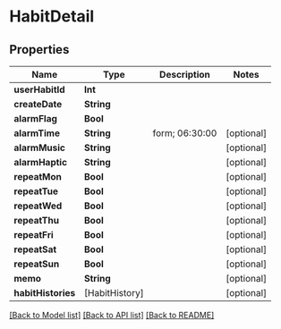 # HabitDetail

## Properties
Name | Type | Description | Notes
------------ | ------------- | ------------- | -------------
**userHabitId** | **Int** |  | 
**createDate** | **String** |  | 
**alarmFlag** | **Bool** |  | 
**alarmTime** | **String** | form; 06:30:00 | [optional] 
**alarmMusic** | **String** |  | [optional] 
**alarmHaptic** | **String** |  | [optional] 
**repeatMon** | **Bool** |  | [optional] 
**repeatTue** | **Bool** |  | [optional] 
**repeatWed** | **Bool** |  | [optional] 
**repeatThu** | **Bool** |  | [optional] 
**repeatFri** | **Bool** |  | [optional] 
**repeatSat** | **Bool** |  | [optional] 
**repeatSun** | **Bool** |  | [optional] 
**memo** | **String** |  | [optional] 
**habitHistories** | [HabitHistory] |  | [optional] 

[[Back to Model list]](../README.md#documentation-for-models) [[Back to API list]](../README.md#documentation-for-api-endpoints) [[Back to README]](../README.md)


